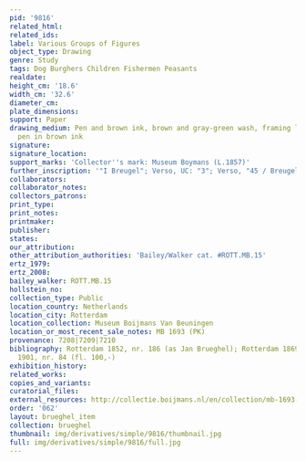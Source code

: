 ```yaml
---
pid: '9816'
related_html: 
related_ids: 
label: Various Groups of Figures
object_type: Drawing
genre: Study
tags: Dog Burghers Children Fishermen Peasants
realdate: 
height_cm: '18.6'
width_cm: '32.6'
diameter_cm: 
plate_dimensions: 
support: Paper
drawing_medium: Pen and brown ink, brown and gray-green wash, framing lines with the
  pen in brown ink
signature: 
signature_location: 
support_marks: 'Collector''s mark: Museum Boymans (L.1857)'
further_inscription: '"I Breugel"; Verso, UC: "3"; Verso, "45 / Breugel 81"'
collaborators: 
collaborator_notes: 
collectors_patrons: 
print_type: 
print_notes: 
printmaker: 
publisher: 
states: 
our_attribution: 
other_attribution_authorities: 'Bailey/Walker cat. #ROTT.MB.15'
ertz_1979: 
ertz_2008: 
bailey_walker: ROTT.MB.15
hollstein_no: 
collection_type: Public
location_country: Netherlands
location_city: Rotterdam
location_collection: Museum Boijmans Van Beuningen
location_or_most_recent_sale_notes: MB 1693 (PK)
provenance: 7208|7209|7210
bibliography: Rotterdam 1852, nr. 186 (as Jan Brueghel); Rotterdam 1869, nr. 45; Rotterdam
  1901, nr. 84 (fl. 100,-)
exhibition_history: 
related_works: 
copies_and_variants: 
curatorial_files: 
external_resources: http://collectie.boijmans.nl/en/collection/mb-1693-(pk)
order: '062'
layout: brueghel_item
collection: brueghel
thumbnail: img/derivatives/simple/9816/thumbnail.jpg
full: img/derivatives/simple/9816/full.jpg
---
```

